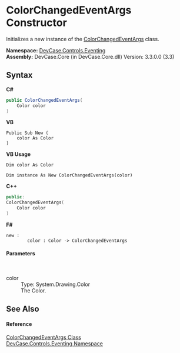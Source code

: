 # ColorChangedEventArgs Constructor 
 

Initializes a new instance of the <a href="T_DevCase_Controls_Eventing_ColorChangedEventArgs">ColorChangedEventArgs</a> class.

**Namespace:**&nbsp;<a href="N_DevCase_Controls_Eventing">DevCase.Controls.Eventing</a><br />**Assembly:**&nbsp;DevCase.Core (in DevCase.Core.dll) Version: 3.3.0.0 (3.3)

## Syntax

**C#**<br />
``` C#
public ColorChangedEventArgs(
	Color color
)
```

**VB**<br />
``` VB
Public Sub New ( 
	color As Color
)
```

**VB Usage**<br />
``` VB Usage
Dim color As Color

Dim instance As New ColorChangedEventArgs(color)
```

**C++**<br />
``` C++
public:
ColorChangedEventArgs(
	Color color
)
```

**F#**<br />
``` F#
new : 
        color : Color -> ColorChangedEventArgs
```


#### Parameters
&nbsp;<dl><dt>color</dt><dd>Type: System.Drawing.Color<br />The Color.</dd></dl>

## See Also


#### Reference
<a href="T_DevCase_Controls_Eventing_ColorChangedEventArgs">ColorChangedEventArgs Class</a><br /><a href="N_DevCase_Controls_Eventing">DevCase.Controls.Eventing Namespace</a><br />
